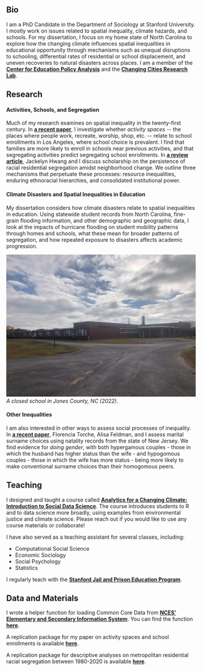 ## Bio
I am a PhD Candidate in the Department of Sociology at Stanford University. I mostly work on issues related to spatial inequality, climate hazards, and schools. For my dissertation, I focus on my home state of North Carolina to explore how the changing climate influences spatial inequalities in educational opportunity through mechanisms such as unequal disruptions to schooling, differential rates of residential or school displacement, and uneven recoveries to natural disasters across places. I am a member of the [__Center for Education Policy Analysis__](https://cepa.stanford.edu/) and the [__Changing Cities Research Lab__](https://ccrl.stanford.edu/). 

## Research

#### Activities, Schools, and Segregation

Much of my research examines on spatial inequality in the twenty-first century. In [__a recent paper__](https://journals.sagepub.com/doi/10.1177/23780231251322006), I investigate whether _activity spaces_ -- the places where people work, recreate, worship, shop, etc. -- relate to school enrollments in Los Angeles, where school choice is prevalent. I find that families are more likely to enroll in schools near previous activities, and that segregating activities predict segregating school enrollments. In [__a review article__](https://www.annualreviews.org/content/journals/10.1146/annurev-soc-030420-014126), Jackelyn Hwang and I discuss scholarship on the persistence of racial residential segregation amidst neighborhood change. We outline three mechanisms that perpetuate these processes: resource inequalities, enduring ethnoracial hierarchies, and consolidated institutional power.

#### Climate Disasters and Spatial Inequalities in Education

My dissertation considers how climate disasters relate to spatial inequalities in education. Using statewide student records from North Carolina, fine-grain flooding information, and other demographic and geographic data, I look at the impacts of hurricane flooding on student mobility patterns through homes and schools, what these mean for broader patterns of segregation, and how repeated exposure to disasters affects academic progression.  

![Jones](jones.jpg)
_A closed school in Jones County, NC (2022)_.


#### Other Inequalities
I am also interested in other ways to assess social processes of inequality. In [__a recent paper__](https://www.sciencedirect.com/science/article/abs/pii/S0276562425000514), Florencia Torche, Alisa Feldman, and I assess marital surname choices using natality records from the state of New Jersey. We find evidence for _doing gender_, with both hypergamous couples - those in which the husband has higher status than the wife - and hypogomous couples - those in which the wife has more status - being more likely to make conventional surname choices than their homogomous peers.  

## Teaching
I designed and taught a course called [__Analytics for a Changing Climate: Introduction to Social Data Science__](https://bookdown.org/tylermc/soc128d/). The course introduces students to R and to data science more broadly, using examples from environmental justice and climate science. Please reach out if you would like to use any course materials or collaborate!

I have also served as a teaching assistant for several classes, including:
* Computational Social Science
* Economic Sociology
* Social Psychology
* Statistics

I regularly teach with the [__Stanford Jail and Prison Education Program__](https://sjpep.weebly.com/).

## Data and Materials

I wrote a helper function for loading Common Core Data from [__NCES' Elementary and Secondary Information System__](https://nces.ed.gov/ccd/elsi/). You can find the function [__here__](https://github.com/tylermcdaniel/tidy_elsi).

A replication package for my paper on activity spaces and school enrollments is available [__here__](https://purl.stanford.edu/sj315mc0440).

A replication package for descriptive analyses on metropolitan residential racial segregation between 1980-2020 is available [__here__](https://purl.stanford.edu/sy352sf3635).

